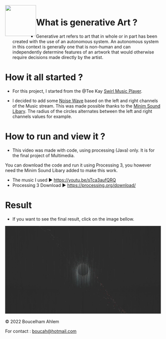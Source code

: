 <!-- [![made-with-Processing](https://upload.wikimedia.org/wikipedia/commons/thumb/2/2e/Processing_3_logo.png/600px-Processing_3_logo.png)](https://processing.org/) -->

<img align="left" width="100" height="100" src="https://upload.wikimedia.org/wikipedia/commons/thumb/2/2e/Processing_3_logo.png/600px-Processing_3_logo.png" href="https://processing.org/">

# What is generative Art ?
* Generative art refers to art that in whole or in part has been created with the use of an autonomous system. An autonomous system in this context is generally one that is non-human and can independently determine features of an artwork that would otherwise require decisions made directly by the artist.

# How it all started ?

* For this project, I started from the @Tee Kay [Swirl Music Player](https://pastebin.com/vTvvemtV).

* I decided to add  some [Noise Wave](https://processing.org/examples/noisewave.html) based on the left and right channels of the Music stream. This was made possible thanks to the [Minim Sound Libary](http://code.compartmental.net/minim/audioplayer_class_audioplayer.html). The radius of the circles alternates between the left and right channels values for example.

# How to run and view it ?

* This video was made with code, using processing (Java) only. It is for the final project of Multimedia.

You can download the code and run it using Processing 3, you however need the Minim Sound Libary added to make this work. 

* The music I used ► https://youtu.be/sTca3aufQRQ
* Processing 3 Download ► https://processing.org/download/


# Result

* If you want to see the final result, click on the image bellow.

[<img src="preview.jpg" />](https://youtu.be/bH6qFdFs55E)

© 2022 Boucelham Ahlem

For contact : boucah@hotmail.com

